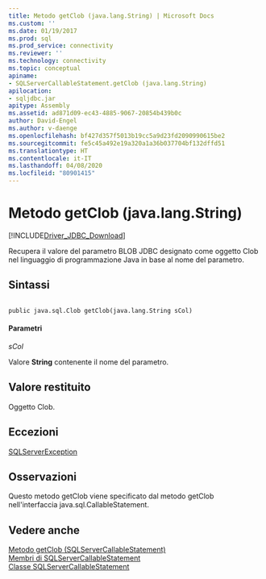 ```yaml
---
title: Metodo getClob (java.lang.String) | Microsoft Docs
ms.custom: ''
ms.date: 01/19/2017
ms.prod: sql
ms.prod_service: connectivity
ms.reviewer: ''
ms.technology: connectivity
ms.topic: conceptual
apiname:
- SQLServerCallableStatement.getClob (java.lang.String)
apilocation:
- sqljdbc.jar
apitype: Assembly
ms.assetid: ad871d09-ec43-4885-9067-20854b439b0c
author: David-Engel
ms.author: v-daenge
ms.openlocfilehash: bf427d357f5013b19cc5a9d23fd2090990615be2
ms.sourcegitcommit: fe5c45a492e19a320a1a36b037704bf132dffd51
ms.translationtype: HT
ms.contentlocale: it-IT
ms.lasthandoff: 04/08/2020
ms.locfileid: "80901415"
---
```

# <a name="getclob-method-javalangstring"></a>Metodo getClob (java.lang.String)
[!INCLUDE[Driver_JDBC_Download](../../../includes/driver_jdbc_download.md)]

  Recupera il valore del parametro BLOB JDBC designato come oggetto Clob nel linguaggio di programmazione Java in base al nome del parametro.  
  
## <a name="syntax"></a>Sintassi  
  
```  
  
public java.sql.Clob getClob(java.lang.String sCol)  
```  
  
#### <a name="parameters"></a>Parametri  
 *sCol*  
  
 Valore **String** contenente il nome del parametro.  
  
## <a name="return-value"></a>Valore restituito  
 Oggetto Clob.  
  
## <a name="exceptions"></a>Eccezioni  
 [SQLServerException](../../../connect/jdbc/reference/sqlserverexception-class.md)  
  
## <a name="remarks"></a>Osservazioni  
 Questo metodo getClob viene specificato dal metodo getClob nell'interfaccia java.sql.CallableStatement.  
  
## <a name="see-also"></a>Vedere anche  
 [Metodo getClob &#40;SQLServerCallableStatement&#41;](../../../connect/jdbc/reference/getclob-method-sqlservercallablestatement.md)   
 [Membri di SQLServerCallableStatement](../../../connect/jdbc/reference/sqlservercallablestatement-members.md)   
 [Classe SQLServerCallableStatement](../../../connect/jdbc/reference/sqlservercallablestatement-class.md)  
  
  
